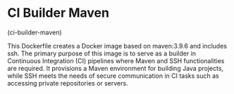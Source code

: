 # CI Builder Maven
(ci-builder-maven)

This Dockerfile creates a Docker image based on maven:3.9.6 and includes ssh. 
The primary purpose of this image is to serve as a builder in Continuous Integration (CI) pipelines where Maven and SSH functionalities are required. 
It provisions a Maven environment for building Java projects, while SSH meets the needs of secure communication in CI tasks such as accessing private repositories or servers.
